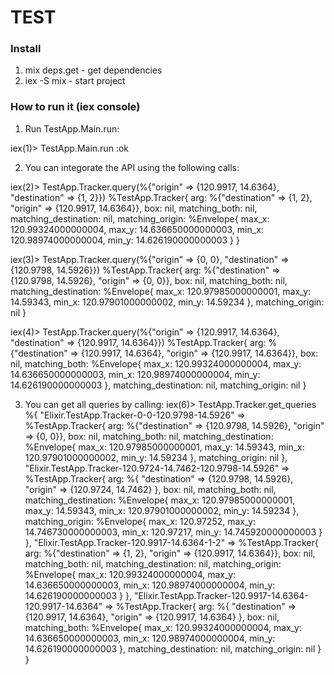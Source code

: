 # TEST

### Install
1. mix deps.get - get dependencies
2. iex -S mix - start project

### How to run it (iex console)
1. Run TestApp.Main.run:

iex(1)> TestApp.Main.run
:ok

2. You can integorate the API using the following calls:

iex(2)> TestApp.Tracker.query(%{"origin" => {120.9917, 14.6364}, "destination" => {1, 2}})
%TestApp.Tracker{
  arg: %{"destination" => {1, 2}, "origin" => {120.9917, 14.6364}},
  box: nil,
  matching_both: nil,
  matching_destination: nil,
  matching_origin: %Envelope{
    max_x: 120.99324000000004,
    max_y: 14.636650000000003,
    min_x: 120.98974000000004,
    min_y: 14.626190000000003
  }
}

iex(3)> TestApp.Tracker.query(%{"origin" => {0, 0}, "destination" => {120.9798, 14.5926}})
%TestApp.Tracker{
  arg: %{"destination" => {120.9798, 14.5926}, "origin" => {0, 0}},
  box: nil,
  matching_both: nil,
  matching_destination: %Envelope{
    max_x: 120.97985000000001,
    max_y: 14.59343,
    min_x: 120.97901000000002,
    min_y: 14.59234
  },
  matching_origin: nil
}

iex(4)> TestApp.Tracker.query(%{"origin" => {120.9917, 14.6364}, "destination" => {120.9917, 14.6364}})
%TestApp.Tracker{
  arg: %{"destination" => {120.9917, 14.6364}, "origin" => {120.9917, 14.6364}},
  box: nil,
  matching_both: %Envelope{
    max_x: 120.99324000000004,
    max_y: 14.636650000000003,
    min_x: 120.98974000000004,
    min_y: 14.626190000000003
  },
  matching_destination: nil,
  matching_origin: nil
}

3. You can get all queries by calling: 
iex(6)> TestApp.Tracker.get_queries
%{
  "Elixir.TestApp.Tracker-0-0-120.9798-14.5926" => %TestApp.Tracker{
    arg: %{"destination" => {120.9798, 14.5926}, "origin" => {0, 0}},
    box: nil,
    matching_both: nil,
    matching_destination: %Envelope{
      max_x: 120.97985000000001,
      max_y: 14.59343,
      min_x: 120.97901000000002,
      min_y: 14.59234
    },
    matching_origin: nil
  },
  "Elixir.TestApp.Tracker-120.9724-14.7462-120.9798-14.5926" => %TestApp.Tracker{
    arg: %{
      "destination" => {120.9798, 14.5926},
      "origin" => {120.9724, 14.7462}
    },
    box: nil,
    matching_both: nil,
    matching_destination: %Envelope{
      max_x: 120.97985000000001,
      max_y: 14.59343,
      min_x: 120.97901000000002,
      min_y: 14.59234
    },
    matching_origin: %Envelope{
      max_x: 120.97252,
      max_y: 14.746730000000003,
      min_x: 120.97217,
      min_y: 14.745920000000003
    }
  },
  "Elixir.TestApp.Tracker-120.9917-14.6364-1-2" => %TestApp.Tracker{
    arg: %{"destination" => {1, 2}, "origin" => {120.9917, 14.6364}},
    box: nil,
    matching_both: nil,
    matching_destination: nil,
    matching_origin: %Envelope{
      max_x: 120.99324000000004,
      max_y: 14.636650000000003,
      min_x: 120.98974000000004,
      min_y: 14.626190000000003
    }
  },
  "Elixir.TestApp.Tracker-120.9917-14.6364-120.9917-14.6364" => %TestApp.Tracker{
    arg: %{
      "destination" => {120.9917, 14.6364},
      "origin" => {120.9917, 14.6364}
    },
    box: nil,
    matching_both: %Envelope{
      max_x: 120.99324000000004,
      max_y: 14.636650000000003,
      min_x: 120.98974000000004,
      min_y: 14.626190000000003
    },
    matching_destination: nil,
    matching_origin: nil
  }
}



